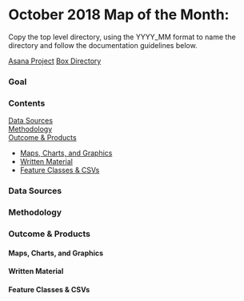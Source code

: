 # October 2018 Map of the Month:  

Copy the top level directory, using the YYYY_MM format to name the directory and follow the documentation guidelines below. 

[Asana Project]()
[Box Directory](https://mtcdrive.box.com/s/eq1t38uwkzj8k8p8s2d6dgnmrbvybpav) 

### Goal

### Contents 

[Data Sources](#data-sources)  
[Methodology](#methodology)  
[Outcome & Products](#outcome--products)
  - [Maps, Charts, and Graphics](#maps-charts-and-graphics)
  - [Written Material](#written-material)
  - [Feature Classes & CSVs](#feature-classes--csvs)

### Data Sources 

### Methodology

### Outcome & Products 

#### Maps, Charts, and Graphics 

#### Written Material 

#### Feature Classes & CSVs 